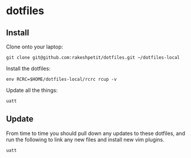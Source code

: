 # dotfiles

## Install

Clone onto your laptop:

```shell
git clone git@github.com:rakeshpetit/dotfiles.git ~/dotfiles-local
```

Install the dotfiles:

```shell
env RCRC=$HOME/dotfiles-local/rcrc rcup -v
```

Update all the things:

```shell
uatt
```

## Update

From time to time you should pull down any updates to these dotfiles, and run
the following to link any new files and install new vim plugins.

```shell
uatt
```
